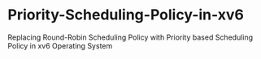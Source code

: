 # Priority-Scheduling-Policy-in-xv6
Replacing Round-Robin Scheduling Policy with Priority based Scheduling Policy in xv6 Operating System
